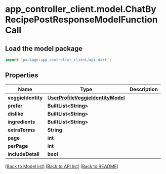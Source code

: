 # app_controller_client.model.ChatByRecipePostResponseModelFunctionCall

## Load the model package
```dart
import 'package:app_controller_client/api.dart';
```

## Properties
Name | Type | Description | Notes
------------ | ------------- | ------------- | -------------
**veggieIdentity** | [**UserProfileVeggieIdentityModel**](UserProfileVeggieIdentityModel.md) |  | 
**prefer** | **BuiltList&lt;String&gt;** |  | 
**dislike** | **BuiltList&lt;String&gt;** |  | 
**ingredients** | **BuiltList&lt;String&gt;** |  | 
**extraTerms** | **String** |  | [optional] 
**page** | **int** |  | [optional] 
**perPage** | **int** |  | [optional] 
**includeDetail** | **bool** |  | [optional] 

[[Back to Model list]](../README.md#documentation-for-models) [[Back to API list]](../README.md#documentation-for-api-endpoints) [[Back to README]](../README.md)


